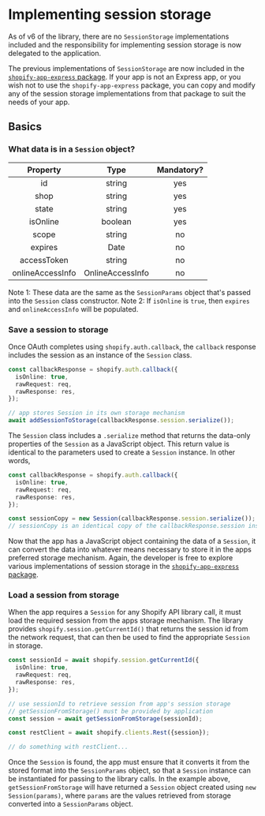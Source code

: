 # Implementing session storage

As of v6 of the library, there are no `SessionStorage` implementations included and the responsibility for implementing session storage is now delegated to the application.

The previous implementations of `SessionStorage` are now included in the [`shopify-app-express` package](https://github.com/Shopify/shopify-app-express/tree/main/src/session-storage).  If your app is not an Express app, or you wish not to use the `shopify-app-express` package, you can copy and modify any of the session storage implementations from that package to suit the needs of your app.

## Basics

### What data is in a `Session` object?

   |    Property      |      Type        | Mandatory? |
   | :--------------: | :--------------: | :--------: |
   |       id         |     string       |    yes     |
   |      shop        |     string       |    yes     |
   |     state        |     string       |    yes     |
   |    isOnline      |     boolean      |    yes     |
   |     scope        |     string       |    no      |
   |    expires       |      Date        |    no      |
   |   accessToken    |     string       |    no      |
   | onlineAccessInfo | OnlineAccessInfo |    no      |

   Note 1: These data are the same as the `SessionParams` object that's passed into the `Session` class constructor.
   Note 2: If `isOnline` is `true`, then `expires` and `onlineAccessInfo` will be populated.

### Save a session to storage

   Once OAuth completes using `shopify.auth.callback`, the `callback` response includes the session as an instance of the `Session` class.

   ```ts
   const callbackResponse = shopify.auth.callback({
     isOnline: true,
     rawRequest: req,
     rawResponse: res,
   });

   // app stores Session in its own storage mechanism
   await addSessionToStorage(callbackResponse.session.serialize());
   ```

   The `Session` class includes a `.serialize` method that returns the data-only properties of the `Session` as a JavaScript object.  This return value is identical to the parameters used to create a `Session` instance.  In other words,

   ```ts
   const callbackResponse = shopify.auth.callback({
     isOnline: true,
     rawRequest: req,
     rawResponse: res,
   });

   const sessionCopy = new Session(callbackResponse.session.serialize());
   // sessionCopy is an identical copy of the callbackResponse.session instance
   ```

   Now that the app has a JavaScript object containing the data of a `Session`, it can convert the data into whatever means necessary to store it in the apps preferred storage mechanism.  Again, the developer is free to explore various implementations of session storage in the [`shopify-app-express` package](https://github.com/Shopify/shopify-app-express/tree/main/src/session-storage).

### Load a session from storage

   When the app requires a `Session` for any Shopify API library call, it must load the required session from the apps storage mechanism.  The library provides `shopify.session.getCurrentId()` that returns the session id from the network request, that can then be used to find the appropriate `Session` in storage.

   ```ts
   const sessionId = await shopify.session.getCurrentId({
     isOnline: true,
     rawRequest: req,
     rawResponse: res,
   });

   // use sessionId to retrieve session from app's session storage
   // getSessionFromStorage() must be provided by application
   const session = await getSessionFromStorage(sessionId);

   const restClient = await shopify.clients.Rest({session});

   // do something with restClient...
   ```

   Once the `Session` is found, the app must ensure that it converts it from the stored format into the `SessionParams` object, so that a `Session` instance can be instantiated for passing to the library calls.  In the example above, `getSessionFromStorage` will have returned a `Session` object created using `new Session(params)`, where `params` are the values retrieved from storage converted into a `SessionParams` object.
